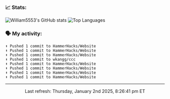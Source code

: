 ### 📈 Stats:
![William5553's GitHub stats](https://gh-readme-stats-git-main-william5553s-projects.vercel.app/api?username=wkangg&show_icons=true&theme=dark&include_all_commits=true&count_private=true&hide_border=true)
![Top Languages](https://gh-readme-stats-git-main-william5553s-projects.vercel.app/api/top-langs/?username=wkangg&langs_count=10&layout=compact&theme=dark&include_all_commits=true&count_private=true&hide_border=true)

### 🗣 My activity:
```
⬆️ Pushed 1 commit to HammerHacks/Website
⬆️ Pushed 1 commit to HammerHacks/Website
⬆️ Pushed 1 commit to HammerHacks/Website
⬆️ Pushed 1 commit to wkangg/ccc
⬆️ Pushed 1 commit to HammerHacks/Website
⬆️ Pushed 1 commit to HammerHacks/Website
⬆️ Pushed 1 commit to HammerHacks/Website
⬆️ Pushed 1 commit to HammerHacks/Website
```

------------
<p align="center">Last refresh: Thursday, January 2nd 2025, 8:26:41 pm ET</p>

